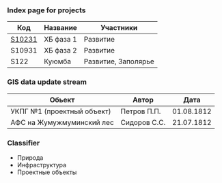 ### Index page for projects

| Код | Название | Участники |
|-------|--------|---------|
| [S10231](p/1.html) |  ХБ фаза 1 | Развитие |
| S10931 |  ХБ фаза 2 | Развитие |
| S122 | Куюмба | Развитие, Заполярье |

### GIS data update stream

| Обьект | Автор | Дата |
|-------|--------|---------|
| УКПГ №1 (проектный объект) |  Петров П.П. | 01.08.1812 |
| АФС на Жумужмуминский лес |  Сидоров С.С. | 21.07.1812 |


### Classifier

* Природа
* Инфраструктура
* Проектные объекты
